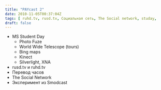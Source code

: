 ```yaml
---
title: "PAYcast 2"
date: 2010-11-05T00:37:04Z
tags: [ ruhd.tv, rusd.tv, Социальная сеть, The Social network, studay, Microsoft, PAYcast, Студень, film ]
draft: false
---
```

<ul>
<li>MS Student Day
<ul>
<li>Photo Fuze</li>
<li>World Wide Telescope (tours)</li>
<li>Bing maps</li>
<li>Kinect</li>
<li>Silverlight, XNA</li>
</ul>
</li>
<li>rusd.tv и ruhd.tv</li>
<li>Перевод часов</li>
<li>The Social Network</li>
<li>Эксперимент из Smodcast</li>
</ul>

     
